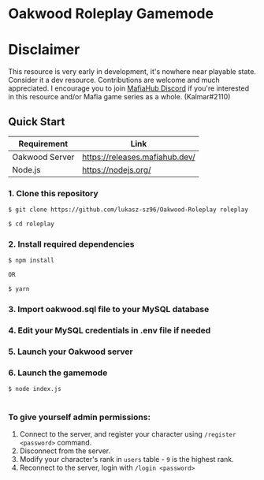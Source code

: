 
# Oakwood Roleplay Gamemode

  
  # Disclaimer
  This resource is very early in development, it's nowhere near playable state. Consider it a dev resource.
  Contributions are welcome and much appreciated. 
  I encourage you to join [MafiaHub Discord](https://discord.com/invite/eBQ4QHX) if you're interested in this resource and/or Mafia game series as a whole. (Kalmar#2110)
  

## Quick Start


| Requirement | Link |
| ------ | ------ |
| Oakwood Server | https://releases.mafiahub.dev/ |
| Node.js | https://nodejs.org/ |

  
  

### 1. Clone this repository

```sh
$ git clone https://github.com/lukasz-sz96/Oakwood-Roleplay roleplay

$ cd roleplay
```

### 2. Install required dependencies

```sh
$ npm install

OR

$ yarn
```

### 3. Import oakwood.sql file to your MySQL database
### 4. Edit your MySQL credentials in .env file if needed
### 5. Launch your Oakwood server
### 6. Launch the gamemode
```sh
$ node index.js
```


#
### To give yourself admin permissions:
1. Connect to the server, and register your character using `/register <password>` command.
2. Disconnect from the server.
3. Modify your character's rank in `users` table - `9` is the highest rank.
4. Reconnect to the server, login with `/login <password>`
#